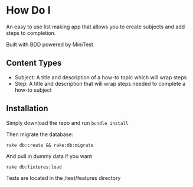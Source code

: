 # How Do I

An easy to use list making app that allows you to create subjects and add steps to completion.

Built with BDD powered by MiniTest

## Content Types
 - Subject: A title and description of a how-to topic which will wrap steps
 - Step: A title and description that will wrap steps needed to complete a how-to subject

## Installation

Simply download the repo and run `bundle install`

Then migrate the database:

`rake db:create && rake:db:migrate`

And pull in dummy data if you want

`rake db:fixtures:load`

Tests are located in the /test/features directory
